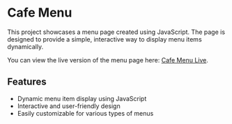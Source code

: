 # Cafe Menu

This project showcases a menu page created using JavaScript. The page is designed to provide a simple, interactive way to display menu items dynamically.

You can view the live version of the menu page here: [Cafe Menu Live](https://cheryl0497.github.io/Cafe-Menu/).

## Features
- Dynamic menu item display using JavaScript
- Interactive and user-friendly design
- Easily customizable for various types of menus
